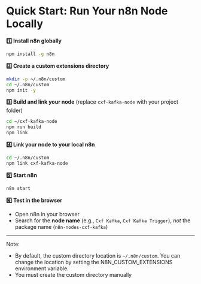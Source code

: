 # Quick Start: Run Your n8n Node Locally

**1️⃣ Install n8n globally**

```bash
npm install -g n8n
```

**2️⃣ Create a custom extensions directory**

```bash
mkdir -p ~/.n8n/custom
cd ~/.n8n/custom
npm init -y
```

**3️⃣ Build and link your node** (replace `cxf-kafka-node` with your project folder)

```bash
cd ~/cxf-kafka-node
npm run build
npm link
```

**4️⃣ Link your node to your local n8n**

```bash
cd ~/.n8n/custom
npm link cxf-kafka-node
```

**5️⃣ Start n8n**

```bash
n8n start
```

**6️⃣ Test in the browser**

* Open n8n in your browser
* Search for the **node name** (e.g., `Cxf Kafka`, `Cxf Kafka Trigger`), *not* the package name (`n8n-nodes-cxf-kafka`)

---

Note:
- By default, the custom directory location is `~/.n8n/custom`.  You can change the location by setting the N8N_CUSTOM_EXTENSIONS environment variable.
- You must create the custom directory manually
